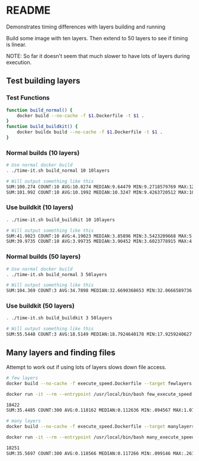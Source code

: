 # README
Demonstrates timing differences with layers building and running

Build some image with ten layers.  Then extend to 50 layers to see if timing is linear.

NOTE: So far it doesn't seem that much slower to have lots of layers during execution. 

## Test building layers
### Test Functions
```sh
function build_normal() {
    docker build --no-cache -f $1.Dockerfile -t $1 .
} 
function build_buildkit() {
    docker buildx build --no-cache -f $1.Dockerfile -t $1 .
} 
```

### Normal builds (10 layers)
```sh
# Use normal docker build
. ./time-it.sh build_normal 10 10layers  

# Will output something like this
SUM:100.274 COUNT:10 AVG:10.0274 MEDIAN:9.64479 MIN:9.2718579769 MAX:12.4239759445
SUM:101.992 COUNT:10 AVG:10.1992 MEDIAN:10.3247 MIN:9.4263720512 MAX:10.7601661682
```

### Use buildkit (10 layers)
```sh
. ./time-it.sh build_buildkit 10 10layers  

# Will output something like this
SUM:41.9023 COUNT:10 AVG:4.19023 MEDIAN:3.85896 MIN:3.5423209668 MAX:5.5610890388
SUM:39.9735 COUNT:10 AVG:3.99735 MEDIAN:3.90452 MIN:3.6023778915 MAX:4.8426160812
```

### Normal builds (50 layers)
```sh
# Use normal docker build
. ./time-it.sh build_normal 3 50layers  

# Will output something like this
SUM:104.369 COUNT:3 AVG:34.7898 MEDIAN:32.6690368653 MIN:32.0666589736 MAX:39.6336610317
```

### Use buildkit (50 layers)
```sh
. ./time-it.sh build_buildkit 3 50layers  

# Will output something like this
SUM:55.5448 COUNT:3 AVG:18.5149 MEDIAN:18.7924640178 MIN:17.9259240627 MAX:18.8263990879
```


## Many layers and finding files 
Attempt to work out if using lots of layers slows down file access.

```sh
# few layers
docker build --no-cache -f execute_speed.Dockerfile --target fewlayers -t few_execute_speed .

docker run -it --rm --entrypoint /usr/local/bin/bash few_execute_speed ./run_test.sh 300

18422
SUM:35.4485 COUNT:300 AVG:0.118162 MEDIAN:0.112636 MIN:.094567 MAX:1.075746

# many layers
docker build --no-cache -f execute_speed.Dockerfile --target manylayers -t many_execute_speed .

docker run -it --rm --entrypoint /usr/local/bin/bash many_execute_speed ./run_test.sh 300

18251
SUM:35.5697 COUNT:300 AVG:0.118566 MEDIAN:0.117266 MIN:.099146 MAX:.261704
```
